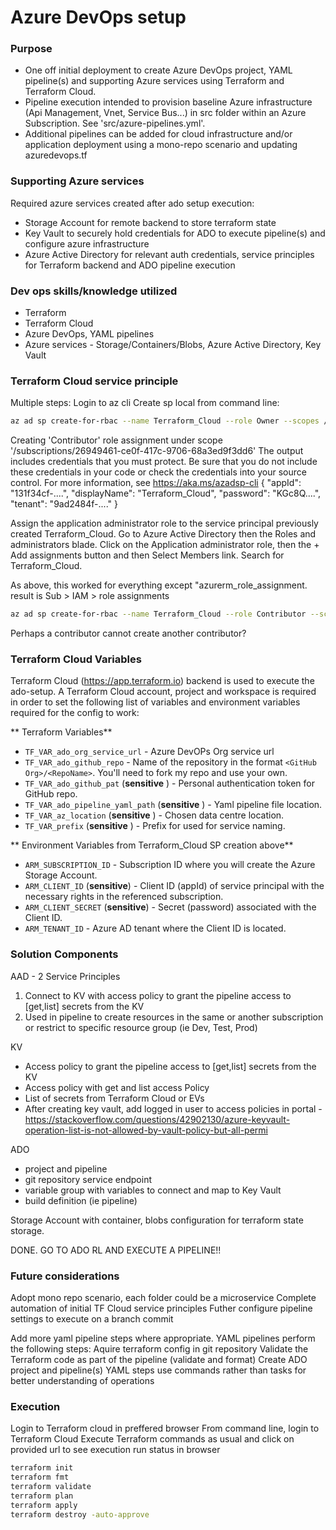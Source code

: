 # Azure DevOps setup #

### Purpose ###

* One off initial deployment to create Azure DevOps project, YAML pipeline(s) and supporting Azure services using Terraform and Terraform Cloud.
* Pipeline execution intended to provision baseline Azure infrastructure (Api Management, Vnet, Service Bus...) in src folder within an Azure Subscription. See 'src/azure-pipelines.yml'.
* Additional pipelines can be added for cloud infrastructure and/or application deployment using a mono-repo scenario and updating azuredevops.tf

### Supporting Azure services ###
Required azure services created after ado setup execution:
* Storage Account for remote backend to store terraform state
* Key Vault to securely hold credentials for ADO to execute pipeline(s) and configure azure infrastructure
* Azure Active Directory for relevant auth credentials, service principles for Terraform backend and ADO pipeline execution

### Dev ops skills/knowledge utilized ###
* Terraform
* Terraform Cloud
* Azure DevOps, YAML pipelines
* Azure services - Storage/Containers/Blobs, Azure Active Directory, Key Vault

### Terraform Cloud service principle ###
Multiple steps:
Login to az cli
Create sp local from command line:

```bash
az ad sp create-for-rbac --name Terraform_Cloud --role Owner --scopes /subscriptions/26949461-ce0f-417c-9706-68a3ed9f3dd6
```

Creating 'Contributor' role assignment under scope '/subscriptions/26949461-ce0f-417c-9706-68a3ed9f3dd6'
The output includes credentials that you must protect. Be sure that you do not include these credentials in your code or check the credentials into your source control. For more information, see https://aka.ms/azadsp-cli
{
  "appId": "131f34cf-....",
  "displayName": "Terraform_Cloud",
  "password": "KGc8Q....",
  "tenant": "9ad2484f-...."
}


Assign the application administrator role to the service principal previously created Terraform_Cloud.
Go to Azure Active Directory then the Roles and administrators blade. Click on the Application administrator role, then the + Add assignments button and then Select Members link. Search for Terraform_Cloud.

As above, this worked for everything except "azurerm_role_assignment. result is Sub > IAM > role assignments
```bash
az ad sp create-for-rbac --name Terraform_Cloud --role Contributor --scopes /subscriptions/26949461-ce0f-417c-9706-68a3ed9f3dd6
```

Perhaps a contributor cannot create another contributor?

### Terraform Cloud Variables ###
Terraform Cloud (https://app.terraform.io) backend is used to execute the ado-setup. A Terraform Cloud account, project and workspace is required in order to set the following list of variables and environment variables required for the config to work:

** Terraform Variables**
* `TF_VAR_ado_org_service_url` - Azure DevOPs Org service url
* `TF_VAR_ado_github_repo` - Name of the repository in the format `<GitHub Org>/<RepoName>`. You'll need to fork my repo and use your own.
* `TF_VAR_ado_github_pat` (**sensitive** ) - Personal authentication token for GitHub repo.
* `TF_VAR_ado_pipeline_yaml_path` (**sensitive** ) - Yaml pipeline file location.
* `TF_VAR_az_location` (**sensitive** ) - Chosen data centre location.
* `TF_VAR_prefix` (**sensitive** ) - Prefix for used for service naming.

** Environment Variables from Terraform_Cloud SP creation above**

* `ARM_SUBSCRIPTION_ID` - Subscription ID where you will create the Azure Storage Account.
* `ARM_CLIENT_ID` (**sensitive**) - Client ID (appId) of service principal with the necessary rights in the referenced subscription.
* `ARM_CLIENT_SECRET` (**sensitive**) - Secret (password) associated with the Client ID.
* `ARM_TENANT_ID` - Azure AD tenant where the Client ID is located.

### Solution Components ###
AAD - 2 Service Principles
1. Connect to KV with access policy to grant the pipeline access to [get,list] secrets from the KV
2. Used in pipeline to create resources in the same or another subscription or restrict to specific resource group (ie Dev, Test, Prod)

KV
* Access policy to grant the pipeline access to [get,list] secrets from the KV
* Access policy with get and list access Policy
* List of secrets from Terraform Cloud or EVs
* After creating key vault, add logged in user to access policies in portal - https://stackoverflow.com/questions/42902130/azure-keyvault-operation-list-is-not-allowed-by-vault-policy-but-all-permi

ADO
* project and pipeline
* git repository service endpoint
* variable group with variables to connect and map to Key Vault
* build definition (ie pipeline)

Storage Account with container, blobs configuration for terraform state storage.

DONE. GO TO ADO RL AND EXECUTE A PIPELINE!!

### Future considerations ###
Adopt mono repo scenario, each folder could be a microservice
Complete automation of initial TF Cloud service principles
Futher configure pipeline settings to execute on a branch commit

Add more yaml pipeline steps where appropriate. YAML pipelines perform the following steps:
Aquire terraform config in git repository
Validate the Terraform code as part of the pipeline (validate and format)
Create ADO project and pipeline(s)
YAML steps use commands rather than tasks for better understanding of operations

### Execution ###
Login to Terraform cloud in preffered browser
From command line, login to Terraform Cloud
Execute Terraform commands as usual and click on provided url to see execution run status in browser

```bash
terraform init
terraform fmt
terraform validate
terraform plan
terraform apply
terraform destroy -auto-approve
```
